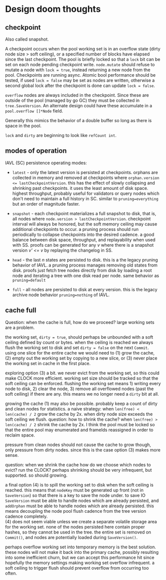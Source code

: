 # Design doom thoughts

## checkpoint

Also called snapshot.

A checkpoint occurs when the pool working set is in an overflow state (dirty node size > soft ceiling),
or a specified number of blocks have elapsed since the last checkpoint.  The pool is briefly locked so
that a `lock` bit can be set on each node pending checkpoint write.  `node.mutate` should refuse to
mutate a node with `lock = true`, instead returning a new node from the pool. Checkpoints are running
async.  Atomic bool performance should be tested, if used `lock = false` may be set as nodes are written,
otherwise a second global lock after the checkpoint is done can update `lock = false`.

`overflow` nodes are always included in the checkpoint.  Since these are outside of the pool (managed by
go GC) they must be collected in `tree.SaveVersion`.  An alternate design could have these accumulate in
a `pool.overflow []*Node` field.

Generally this mimics the behavior of a double buffer so long as there is space in the pool.

`lock` and `dirty` are beginning to look like `refCount int`.

## modes of operation

IAVL (SC) persistence operating modes:

- `latest` - only the latest version is persisted at checkpoints. orphans are collected in memory and
  removed at checkpoints where `orphan.version <= lastCheckpointVersion`. this has the effect of slowly
  collapsing and shrinking past checkpoints. it uses the least amount of disk space. highest throughput,
  probably useful for validators or query nodes which don't need to maintain a full history in SC. similar
  to `pruning=everything` but an order of magnitude faster.

- `snapshot` - each checkpoint materializes a full snapshot to disk, that is, all nodes where
  `node.version > lastCheckpointVersion`. checkpoint interval will always be honored, but the soft memory
  ceiling may cause additional checkpoints to occur. a pruning process should run periodically to collapse
  checkpoints into the desired cadence. a good balance between disk space, throughput, and replayability
  when used with SS. proofs can be generated for any _v_ where there is a snapshot version _v' <= v_ by
  replaying the changelog in SS.

- `head` - the last _n_ states are persisted to disk. this is a the legacy pruning behavior of IAVL. a
  pruning process manages removing old states from disk. proofs just fetch tree nodes directly from disk by
  loading a root node and iterating a tree with one disk read per node.  same behavior as `pruning=default`

- `full` - all nodes are persisted to disk at every version. this is the legacy archive node behavior
  `pruning=nothing` of IAVL.

## cache full

Question: when the cache is full, how do we proceed? large working sets are a problem.

the working set, `dirty = true`, should perhaps be unbounded with a soft ceiling defined by count or bytes.
when the ceiling is reached we always flush the working set to disk and set `dirty = false` on the next
`Commit`.   using one slice for the entire cache we would need to (1) grow the cache, (2) empty out the
working set by copying to a new slice, or (3) never place the working set in cache in the first place.

exploring option (3) a bit.  we never evict from the working set, so this could make CLOCK more efficient.
working set size should be tracked so that the soft ceiling can be enforced.  flushing the working set
means 1) writing every node to disk, 2) clear the node, 3) remove all overflowed nodes (past the soft
ceiling) if there are any.  this means we no longer need a `dirty` bit at all.

growing the cache (1) may also be possible.  probably keep a count of dirty and clean nodes for statistics.
a naive strategy: when `len(free) < len(cache) / 2` grow the cache by 2x.  when dirty node size exceeds
the soft ceiling we flush.  question: how to shrink the cache?  when `len(free) > len(cache) / 2` shrink
the cache by 2x.  I think the pool must be locked so that the entire pool may enumerated and frameIds
reassigned in order to reclaim space.

pressure from clean nodes should not cause the cache to grow though, only pressure from dirty nodes.
since this is the case option (3) makes more sense.

question: when we shrink the cache how do we choose which nodes to evict? run the CLOCK? perhaps shrinking
should be very infrequent, but supported. so should growing.

a final option (4) is to spill the working set to disk when the soft ceiling is reached.  this means that
`nodeKey` must be generated up front (not in `SaveVersion`) so that there is a key to save the node under.
to save IO `SaveVersion` must be able to handle nodes which are already persisted, and `addOrphan` must be
able to handle nodes which are already persisted.  this means decoupling the node pool flush cadence from
the tree version cadence completely.  
(4) does not seem viable unless we create a separate volatile storage area for the working set. none
of the nodes persisted here contain proper hashes, so they cannot be used in the tree.  the entire set is
removed on `Commit()`, and nodes are potentially loaded during `SaveVersion()`.

perhaps overflow working set into temporary memory is the best solution.  these nodes will not make it
back into the primary cache, possibly resulting into some inefficient churn, but we can accept this
performance hit since hopefully the memory settings making working set overflow infrequent. a soft ceiling
to trigger flush should prevent overflow from occurring too often.
